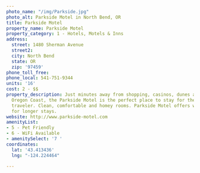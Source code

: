 ```yaml
---
photo_name: "/img/Parkside.jpg"
photo_alt: Parkside Motel in North Bend, OR
title: Parkside Motel
property_name: Parkside Motel
property_category: 1 - Hotels, Motels & Inns
address:
  street: 1480 Sherman Avenue
  street2: 
  city: North Bend
  state: OR
  zip: '97459'
phone_toll_free: 
phone_local: 541-751-9344
units: '16'
cost: 2 - $$
property_description: Just minutes away from shopping, casinos, dunes and the beautiful
  Oregon Coast, the Parkside Motel is the perfect place to stay for the budget-minded
  traveler. Clean, comfortable and homey rooms. Parkside Motel offers weekly rates
  for longer stays.
website: http://www.parkside-motel.com
amenityList:
- 5 - Pet Friendly
- 6 - WiFi Available
- amenitySelect: '7 '
coordinates:
  lat: '43.413436'
  lng: "-124.224464"

---
```

